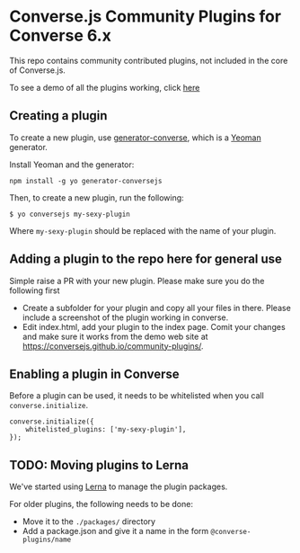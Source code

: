 # Converse.js Community Plugins for Converse 6.x

This repo contains community contributed plugins, not included in the core of Converse.js. 

To see a demo of all the plugins working, click [here](https://conversejs.github.io/community-plugins/)

## Creating a plugin

To create a new plugin, use [generator-converse](https://github.com/conversejs/generator-conversejs),
which is a [Yeoman](http://yeoman.io/) generator.

Install Yeoman and the generator:

    npm install -g yo generator-conversejs

Then, to create a new plugin, run the following:

    $ yo conversejs my-sexy-plugin

Where `my-sexy-plugin` should be replaced with the name of your plugin.

## Adding a plugin to the repo here for general use

Simple raise a PR with your new plugin. Please make sure you do the following first

- Create a subfolder for your plugin and copy all your files in there. Please include a screenshot of the plugin working in converse.
- Edit index.html, add your plugin to the index page. Comit your changes and make sure it works from the demo web site at https://conversejs.github.io/community-plugins/.


## Enabling a plugin in Converse

Before a plugin can be used, it needs to be whitelisted when you call `converse.initialize`.

    converse.initialize({
        whitelisted_plugins: ['my-sexy-plugin'],
    });


## TODO: Moving plugins to Lerna

We've started using [Lerna](https://lernajs.org) to manage the plugin packages.

For older plugins, the following needs to be done:

* Move it to the `./packages/` directory
* Add a package.json and give it a name in the form `@converse-plugins/name`
